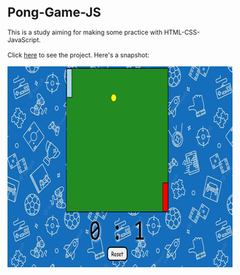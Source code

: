# Pong-Game-JS
This is a study aiming for making some practice with HTML-CSS-JavaScript.  <br/><br/>
Click <a href="https://buraxta.github.io/Pong-Game-JS/" target="_blank">here</a> to see the project. Here's a snapshot:<br/><br/>
<img src="ss.png" width="800" height="450"/>
